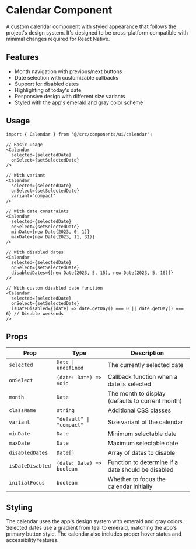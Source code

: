 # Calendar Component

A custom calendar component with styled appearance that follows the project's design system. It's designed to be cross-platform compatible with minimal changes required for React Native.

## Features

- Month navigation with previous/next buttons
- Date selection with customizable callbacks
- Support for disabled dates
- Highlighting of today's date
- Responsive design with different size variants
- Styled with the app's emerald and gray color scheme

## Usage

```tsx
import { Calendar } from '@/src/components/ui/calendar';

// Basic usage
<Calendar 
  selected={selectedDate}
  onSelect={setSelectedDate}
/>

// With variant
<Calendar 
  selected={selectedDate}
  onSelect={setSelectedDate}
  variant="compact"
/>

// With date constraints
<Calendar 
  selected={selectedDate}
  onSelect={setSelectedDate}
  minDate={new Date(2023, 0, 1)}
  maxDate={new Date(2023, 11, 31)}
/>

// With disabled dates
<Calendar 
  selected={selectedDate}
  onSelect={setSelectedDate}
  disabledDates={[new Date(2023, 5, 15), new Date(2023, 5, 16)]}
/>

// With custom disabled date function
<Calendar 
  selected={selectedDate}
  onSelect={setSelectedDate}
  isDateDisabled={(date) => date.getDay() === 0 || date.getDay() === 6} // Disable weekends
/>
```

## Props

| Prop | Type | Description |
|------|------|-------------|
| `selected` | `Date \| undefined` | The currently selected date |
| `onSelect` | `(date: Date) => void` | Callback function when a date is selected |
| `month` | `Date` | The month to display (defaults to current month) |
| `className` | `string` | Additional CSS classes |
| `variant` | `"default" \| "compact"` | Size variant of the calendar |
| `minDate` | `Date` | Minimum selectable date |
| `maxDate` | `Date` | Maximum selectable date |
| `disabledDates` | `Date[]` | Array of dates to disable |
| `isDateDisabled` | `(date: Date) => boolean` | Function to determine if a date should be disabled |
| `initialFocus` | `boolean` | Whether to focus the calendar initially |

## Styling

The calendar uses the app's design system with emerald and gray colors. Selected dates use a gradient from teal to emerald, matching the app's primary button style. The calendar also includes proper hover states and accessibility features.
